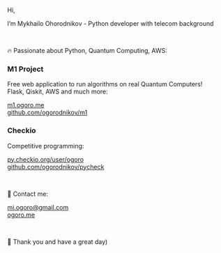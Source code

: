 Hi, 

I’m Mykhailo Ohorodnikov - Python developer with telecom background

<br>

🔥 Passionate about Python, Quantum Computing, AWS:

### M1 Project

Free web application to run algorithms on real Quantum Computers!<br>
Flask, Qiskit, AWS and much more:

[m1.ogoro.me](https://m1.ogoro.me/) <br>
[github.com/ogorodnikov/m1](https://github.com/ogorodnikov/m1#readme)

### Checkio

Competitive programming:

[py.checkio.org/user/ogoro](https://py.checkio.org/user/ogoro/solutions/share/d98d8b1c3af7f68cbcdc6b5766f6f9f5/) <br>
[github.com/ogorodnikov/pycheck](https://github.com/ogorodnikov/pycheck#readme)

<br>

📧 Contact me:

mi.ogoro@gmail.com <br>
[ogoro.me](https://ogoro.me/)

<br>

🌻 Thank you and have a great day)
